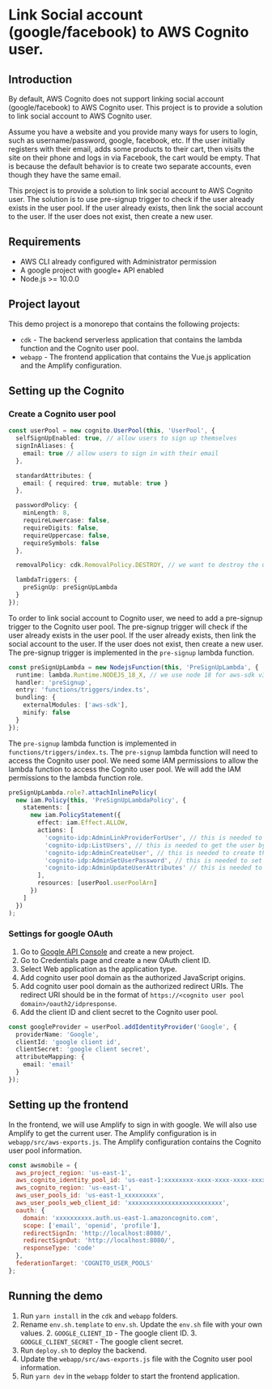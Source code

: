 # Link Social account (google/facebook) to AWS Cognito user.

## Introduction

By default, AWS Cognito does not support linking social account (google/facebook) to AWS Cognito user. This project is to provide a solution to link social account to AWS Cognito user.

Assume you have a website and you provide many ways for users to login, such as username/password, google, facebook, etc. If the user initially registers with their email, adds some products to their cart, then visits the site on their phone and logs in via Facebook, the cart would be empty. That is because the default behavior is to create two separate accounts, even though they have the same email.

This project is to provide a solution to link social account to AWS Cognito user. The solution is to use pre-signup trigger to check if the user already exists in the user pool. If the user already exists, then link the social account to the user. If the user does not exist, then create a new user.

## Requirements

- AWS CLI already configured with Administrator permission
- A google project with google+ API enabled
- Node.js >= 10.0.0

## Project layout

This demo project is a monorepo that contains the following projects:

- `cdk` - The backend serverless application that contains the lambda function and the Cognito user pool.
- `webapp` - The frontend application that contains the Vue.js application and the Amplify configuration.

## Setting up the Cognito

### Create a Cognito user pool

```typescript
const userPool = new cognito.UserPool(this, 'UserPool', {
  selfSignUpEnabled: true, // allow users to sign up themselves
  signInAliases: {
    email: true // allow users to sign in with their email
  },

  standardAttributes: {
    email: { required: true, mutable: true }
  },

  passwordPolicy: {
    minLength: 8,
    requireLowercase: false,
    requireDigits: false,
    requireUppercase: false,
    requireSymbols: false
  },

  removalPolicy: cdk.RemovalPolicy.DESTROY, // we want to destroy the user pool when we destroy the stack. This is for testing purposes only.

  lambdaTriggers: {
    preSignUp: preSignUpLambda
  }
});
```

To order to link social account to Cognito user, we need to add a pre-signup trigger to the Cognito user pool. The pre-signup trigger will check if the user already exists in the user pool. If the user already exists, then link the social account to the user. If the user does not exist, then create a new user. The pre-signup trigger is implemented in the `pre-signup` lambda function.

```typescript
const preSignUpLambda = new NodejsFunction(this, 'PreSignUpLambda', {
  runtime: lambda.Runtime.NODEJS_18_X, // we use node 18 for aws-sdk v3 support
  handler: 'preSignup',
  entry: 'functions/triggers/index.ts',
  bundling: {
    externalModules: ['aws-sdk'],
    minify: false
  }
});
```

The `pre-signup` lambda function is implemented in `functions/triggers/index.ts`. The `pre-signup` lambda function will need to access the Cognito user pool. We need some IAM permissions to allow the lambda function to access the Cognito user pool. We will add the IAM permissions to the lambda function role.

```typescript
preSignUpLambda.role?.attachInlinePolicy(
  new iam.Policy(this, 'PreSignUpLambdaPolicy', {
    statements: [
      new iam.PolicyStatement({
        effect: iam.Effect.ALLOW,
        actions: [
          'cognito-idp:AdminLinkProviderForUser', // this is needed to link the user's Google account to the user pool
          'cognito-idp:ListUsers', // this is needed to get the user by email
          'cognito-idp:AdminCreateUser', // this is needed to create the user if it doesn't exist
          'cognito-idp:AdminSetUserPassword', // this is needed to set the user's password
          'cognito-idp:AdminUpdateUserAttributes' // this is needed to update the user's attributes
        ],
        resources: [userPool.userPoolArn]
      })
    ]
  })
);
```

### Settings for google OAuth

1. Go to [Google API Console](https://console.developers.google.com/apis/dashboard) and create a new project.
2. Go to Credentials page and create a new OAuth client ID.
3. Select Web application as the application type.
4. Add cognito user pool domain as the authorized JavaScript origins.
5. Add cognito user pool domain as the authorized redirect URIs. The redirect URI should be in the format of `https://<cognito user pool domain>/oauth2/idpresponse`.
6. Add the client ID and client secret to the Cognito user pool.

```typescript
const googleProvider = userPool.addIdentityProvider('Google', {
  providerName: 'Google',
  clientId: 'google client id',
  clientSecret: 'google client secret',
  attributeMapping: {
    email: 'email'
  }
});
```

## Setting up the frontend

In the frontend, we will use Amplify to sign in with google. We will also use Amplify to get the current user. The Amplify configuration is in `webapp/src/aws-exports.js`. The Amplify configuration contains the Cognito user pool information.

```javascript
const awsmobile = {
  aws_project_region: 'us-east-1',
  aws_cognito_identity_pool_id: 'us-east-1:xxxxxxxx-xxxx-xxxx-xxxx-xxxxxxxxxxxx',
  aws_cognito_region: 'us-east-1',
  aws_user_pools_id: 'us-east-1_xxxxxxxxx',
  aws_user_pools_web_client_id: 'xxxxxxxxxxxxxxxxxxxxxxxxxx',
  oauth: {
    domain: 'xxxxxxxxxx.auth.us-east-1.amazoncognito.com',
    scope: ['email', 'openid', 'profile'],
    redirectSignIn: 'http://localhost:8080/',
    redirectSignOut: 'http://localhost:8080/',
    responseType: 'code'
  },
  federationTarget: 'COGNITO_USER_POOLS'
};
```


## Running the demo

1. Run `yarn install` in the `cdk` and `webapp` folders.
2. Rename `env.sh.template` to `env.sh`. Update the `env.sh` file with your own values.
   2. `GOOGLE_CLIENT_ID` - The google client ID.
   3. `GOOGLE_CLIENT_SECRET` - The google client secret.
3. Run `deploy.sh` to deploy the backend.
4. Update the `webapp/src/aws-exports.js` file with the Cognito user pool information.
5. Run `yarn dev` in the `webapp` folder to start the frontend application.

